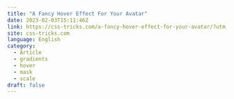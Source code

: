 ```yaml
---
title: "A Fancy Hover Effect For Your Avatar"
date: 2023-02-03T15:11:46Z
link: https://css-tricks.com/a-fancy-hover-effect-for-your-avatar/?utm_medium=RSS&utm_source=news.12bit.vn
site: css-tricks.com
language: English
category:
  - Article
  - gradients
  - hover
  - mask
  - scale
draft: false
---
```

